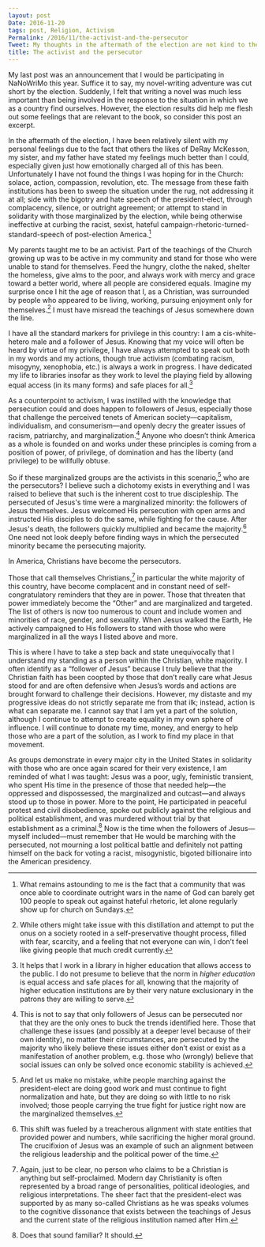 ```yaml
---
layout: post
Date: 2016-11-20
tags: post, Religion, Activism
Permalink: /2016/11/the-activist-and-the-persecutor
Tweet: My thoughts in the aftermath of the election are not kind to the group with whom I was born to identify.
title: The activist and the persecutor
---
```


My last post was an announcement that I would be participating in NaNoWriMo this year. Suffice it to say, my novel-writing adventure was cut short by the election. Suddenly, I felt that writing a novel was much less important than being involved in the response to the situation in which we as a country find ourselves. However, the election results did help me flesh out some feelings that are relevant to the book, so consider this post an excerpt.

In the aftermath of the election, I have been relatively silent with my personal feelings due to the fact that others the likes of DeRay McKesson, my sister, and my father have stated my feelings much better than I could, especially given just how emotionally charged all of this has been. Unfortunately I have not found the things I was hoping for in the Church: solace, action, compassion, revolution, etc. The message from these faith institutions has been to sweep the situation under the rug, not addressing it at all; side with the bigotry and hate speech of the president-elect, through complacency, silence, or outright agreement; or attempt to stand in solidarity with those marginalized by the election, while being otherwise ineffective at curbing the racist, sexist, hateful campaign-rhetoric-turned-standard-speech of post-election America.[^1]

My parents taught me to be an activist. Part of the teachings of the Church growing up was to be active in my community and stand for those who were unable to stand for themselves. Feed the hungry, clothe the naked, shelter the homeless, give alms to the poor, and always work with mercy and grace toward a better world, where all people are considered equals. Imagine my surprise once I hit the age of reason that I, as a Christian, was surrounded by people who appeared to be living, working, pursuing enjoyment only for themselves.[^2] I must have misread the teachings of Jesus somewhere down the line.

I have all the standard markers for privilege in this country: I am a cis-white-hetero male and a follower of Jesus. Knowing that my voice will often be heard by virtue of my privilege, I have always attempted to speak out both in my words and my actions, though true activism (combating racism, misogyny, xenophobia, etc.) is always a work in progress. I have dedicated my life to libraries insofar as they work to level the playing field by allowing equal access (in its many forms) and safe places for all.[^3]

As a counterpoint to activism, I was instilled with the knowledge that persecution could and does happen to followers of Jesus, especially those that challenge the perceived tenets of American society—capitalism, individualism, and consumerism—and openly decry the greater issues of racism, patriarchy, and marginalization.[^4] Anyone who doesn’t think America as a whole is founded on and works under these principles is coming from a position of power, of privilege, of domination and has the liberty (and privilege) to be willfully obtuse.

So if these marginalized groups are the activists in this scenario,[^5] who are the persecutors? I believe such a dichotomy exists in everything and I was raised to believe that such is the inherent cost to true discipleship. The persecuted of Jesus's time were a marginalized minority: the followers of Jesus themselves. Jesus welcomed His persecution with open arms and instructed His disciples to do the same, while fighting for the cause. After Jesus's death, the followers quickly multiplied and became the majority.[^6] One need not look deeply before finding ways in which the persecuted minority became the persecuting majority.

In America, Christians have become the persecutors.

Those that call themselves Christians,[^7] in particular the white majority of this country, have become complacent and in constant need of self-congratulatory reminders that they are in power. Those that threaten that power immediately become the “Other” and are marginalized and targeted. The list of others is now too numerous to count and include women and minorities of race, gender, and sexuality. When Jesus walked the Earth, He actively campaigned to His followers to stand with those who were marginalized in all the ways I listed above and more.

This is where I have to take a step back and state unequivocally that I understand my standing as a person within the Christian, white majority. I often identify as a “follower of Jesus” because I truly believe that the Christian faith has been coopted by those that don’t really care what Jesus stood for and are often defensive when Jesus’s words and actions are brought forward to challenge their decisions. However, my distaste and my progressive ideas do not strictly separate me from that ilk; instead, action is what can separate me. I cannot say that I am yet a part of the solution, although I continue to attempt to create equality in my own sphere of influence. I will continue to donate my time, money, and energy to help those who are a part of the solution, as I work to find my place in that movement. 

As groups demonstrate in every major city in the United States in solidarity with those who are once again scared for their very existence, I am reminded of what I was taught: Jesus was a poor, ugly, feministic transient, who spent His time in the presence of those that needed help—the oppressed and dispossessed, the marginalized and outcast—and always stood up to those in power. More to the point, He participated in peaceful protest and civil disobedience, spoke out publicly against the religious and political establishment, and was murdered without trial by that establishment as a criminal.[^8] Now is the time when the followers of Jesus—myself included—must remember that He would be marching with the persecuted, not mourning a lost political battle and definitely not patting himself on the back for voting a racist, misogynistic, bigoted billionaire into the American presidency.

[^1]:	What remains astounding to me is the fact that a community that was once able to coordinate outright wars in the name of God can barely get 100 people to speak out against hateful rhetoric, let alone regularly show up for church on Sundays. 

[^2]:	While others might take issue with this distillation and attempt to put the onus on a society rooted in a self-preservative thought process, filled with fear, scarcity, and a feeling that not everyone can win, I don’t feel like giving people that much credit currently.

[^3]:	It helps that I work in a library in higher education that allows access to the public. I do not presume to believe that the norm in *higher education* is equal access and safe places for all, knowing that the majority of higher education institutions are by their very nature exclusionary in the patrons they are willing to serve.

[^4]:	This is not to say that only followers of Jesus can be persecuted nor that they are the only ones to buck the trends identified here. Those that challenge these issues (and possibly at a deeper level because of their own identity), no matter their circumstances, are persecuted by the majority who likely believe these issues either don’t exist or exist as a manifestation of another problem, e.g. those who (wrongly) believe that social issues can only be solved once economic stability is achieved.

[^5]:	And let us make no mistake, white people marching against the president-elect are doing good work and must continue to fight normalization and hate, but they are doing so with little to no risk involved; those people carrying the true fight for justice right now are the marginalized themselves.

[^6]:	This shift was fueled by a treacherous alignment with state entities that provided power and numbers, while sacrificing the higher moral ground. The crucifixion of Jesus was an example of such an alignment between the religious leadership and the political power of the time.

[^7]:	Again, just to be clear, no person who claims to be a Christian is anything but self-proclaimed. Modern day Christianity is often represented by a broad range of personalities, political ideologies, and religious interpretations. The sheer fact that the president-elect was supported by as many so-called Christians as he was speaks volumes to the cognitive dissonance that exists between the teachings of Jesus and the current state of the religious institution named after Him.

[^8]:	Does that sound familiar? It should.